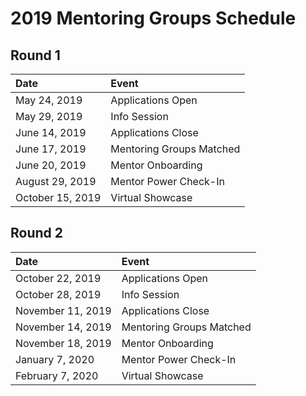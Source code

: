 # 2019 Mentoring Groups Schedule

## Round 1
|Date   | Event   |
|:---|:---|
|May 24, 2019   | Applications Open |
|May 29, 2019   | Info Session |
|June 14, 2019   | Applications Close |
|June 17, 2019   | Mentoring Groups Matched |
|June 20, 2019   | Mentor Onboarding |
|August 29, 2019   | Mentor Power Check-In |
|October 15, 2019   | Virtual Showcase |

## Round 2
|Date   |Event   |
|:---|:---|
|October 22, 2019   | Applications Open |
|October 28, 2019   | Info Session |
|November 11, 2019   | Applications Close |
|November 14, 2019   | Mentoring Groups Matched |
|November 18, 2019   | Mentor Onboarding |
|January 7, 2020   | Mentor Power Check-In |
|February 7, 2020   | Virtual Showcase |

